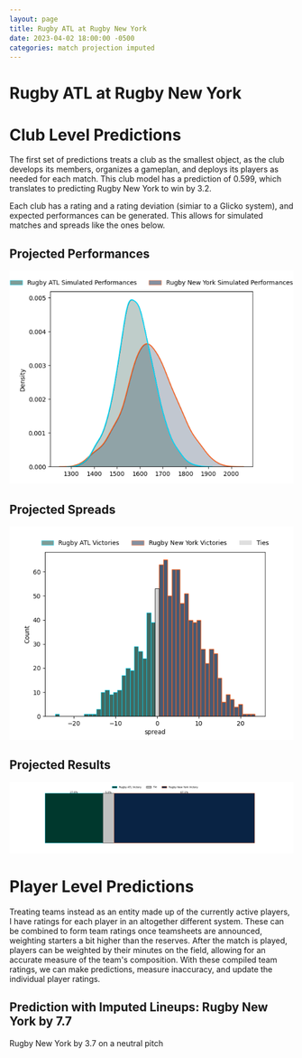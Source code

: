 ```yaml
---  
layout: page  
title: Rugby ATL at Rugby New York  
date: 2023-04-02 18:00:00 -0500  
categories: match projection imputed  
---
```

# Rugby ATL at Rugby New York

# Club Level Predictions


The first set of predictions treats a club as the smallest object, as the club develops its members, organizes a gameplan, and deploys its players as needed for each match. This club model has a prediction of 0.599, which translates to predicting Rugby New York to win by 3.2.

Each club has a rating and a rating deviation (simiar to a Glicko system), and expected performances can be generated. This allows for simulated matches and spreads like the ones below.
## Projected Performances


![Projected Performances](plots/performances_2023-04-02-RugbyNewYork-RugbyATL.png)
## Projected Spreads


![Projected Spreads](plots/spreads_2023-04-02-RugbyNewYork-RugbyATL.png)
## Projected Results


![Projected Results](plots/resultbar_2023-04-02-RugbyNewYork-RugbyATL.png)
# Player Level Predictions


Treating teams instead as an entity made up of the currently active players, I have ratings for each player in an altogether different system. These can be combined to form team ratings once teamsheets are announced, weighting starters a bit higher than the reserves. After the match is played, players can be weighted by their minutes on the field, allowing for an accurate measure of the team's composition. With these compiled team ratings, we can make predictions, measure inaccuracy, and update the individual player ratings.
## Prediction with Imputed Lineups: Rugby New York by 7.7


Rugby New York by 3.7 on a neutral pitch

